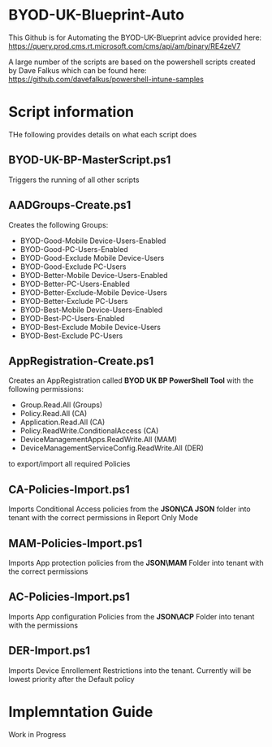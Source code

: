 # BYOD-UK-Blueprint-Auto

This Github is for Automating the BYOD-UK-Blueprint advice provided here: https://query.prod.cms.rt.microsoft.com/cms/api/am/binary/RE4zeV7

A large number of the scripts are based on the powershell scripts created by Dave Falkus which can be found here: https://github.com/davefalkus/powershell-intune-samples

# Script information #

THe following provides details on what each script does

## BYOD-UK-BP-MasterScript.ps1 ##

Triggers the running of all other scripts

## AADGroups-Create.ps1 ##

Creates the following Groups:

- BYOD-Good-Mobile Device-Users-Enabled
- BYOD-Good-PC-Users-Enabled
- BYOD-Good-Exclude Mobile Device-Users
- BYOD-Good-Exclude PC-Users
- BYOD-Better-Mobile Device-Users-Enabled
- BYOD-Better-PC-Users-Enabled
- BYOD-Better-Exclude-Mobile Device-Users
- BYOD-Better-Exclude PC-Users
- BYOD-Best-Mobile Device-Users-Enabled
- BYOD-Best-PC-Users-Enabled
- BYOD-Best-Exclude Mobile Device-Users
- BYOD-Best-Exclude PC-Users

## AppRegistration-Create.ps1 ##

Creates an AppRegistration called **BYOD UK BP PowerShell Tool** with the following permissions:

 - Group.Read.All (Groups)
 - Policy.Read.All (CA)
 - Application.Read.All (CA)
 - Policy.ReadWrite.ConditionalAccess (CA)
 - DeviceManagementApps.ReadWrite.All (MAM)
 - DeviceManagementServiceConfig.ReadWrite.All (DER)

to export/import all required Policies

## CA-Policies-Import.ps1 ##

Imports Conditional Access policies from the **JSON\CA JSON** folder into tenant with the correct permissions in Report Only Mode

## MAM-Policies-Import.ps1 ##

Imports App protection policies from the **JSON\MAM** Folder into tenant with the correct permissions


## AC-Policies-Import.ps1 ##

Imports App configuration Policies from the **JSON\ACP** Folder into tenant with the permissions

## DER-Import.ps1 ##

Imports Device Enrollement Restrictions into the tenant.  Currently will be lowest priority after the Default policy


# Implemntation Guide #

Work in Progress









